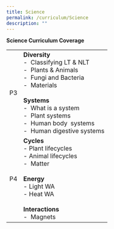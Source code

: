 ```yaml
---
title: Science
permalink: /curriculum/Science
description: ""
---
```

**Science Curriculum Coverage**



|  | |
| -------- | -------- |
| P3     | **Diversity**<br>-    Classifying LT & NLT<br>-    Plants & Animals<br>-    Fungi and Bacteria<br>-    Materials<br><br>**Systems**<br>-    What is a system<br>-    Plant systems<br>-    Human body  systems<br>-    Human digestive systems     | 
|P4|**Cycles**<br>-   Plant lifecycles<br>-   Animal lifecycles<br>-    Matter<br><br>**Energy**<br>- Light WA<br>- Heat WA<br><br>**Interactions**<br>-    Magnets
